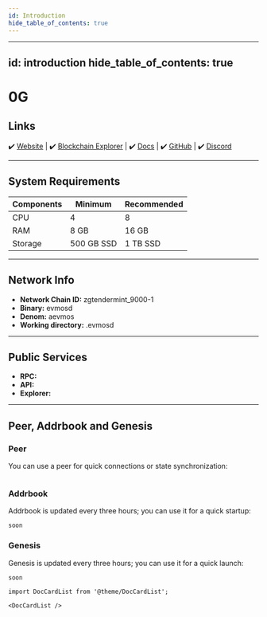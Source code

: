 ```yaml
---
id: Introduction
hide_table_of_contents: true
---
```


---
id: introduction
hide_table_of_contents: true
---

# 0G

## Links
 ✔️ [Website](https://0g.ai/) |
 ✔️ [Blockchain Explorer](https://explorer.blackowl.tech/0G/staking) |
 ✔️ [Docs](https://docs.0g.ai/0g-doc) |
 ✔️ [GitHub](https://github.com/0glabs) |
 ✔️ [Discord](https://discord.gg/0glabs)

---

## **System Requirements**

| Components | Minimum      | **Recommended** |
|------------|--------------|-----------------|
| CPU        | 4            | 8               |
| RAM        | 8 GB         | 16 GB           |
| Storage    | 500 GB SSD   | 1 TB SSD      |

---

## **Network Info**

- **Network Chain ID:** zgtendermint_9000-1
- **Binary:** evmosd
- **Denom:** aevmos
- **Working directory:** .evmosd

---

## **Public Services**

- **RPC:** 
- **API:** 
- **Explorer:** 

---

## **Peer, Addrbook and Genesis**

### Peer
You can use a peer for quick connections or state synchronization:

```shell
```

### Addrbook
Addrbook is updated every three hours; you can use it for a quick startup:

```shell
soon
```

### Genesis
Genesis is updated every three hours; you can use it for a quick launch:
```shell
soon
```

```mdx-code-block
import DocCardList from '@theme/DocCardList';

<DocCardList />
```
